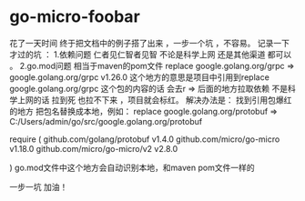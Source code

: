 # go-micro-foobar
花了一天时间 终于把文档中的例子搭了出来 ，一步一个坑 ，不容易。
记录一下才过的坑 ：
1.依赖问题
仁者见仁智者见智 不论是科学上网 还是其他渠道 都可以 。
2.go.mod问题 相当于maven的pom文件
replace google.golang.org/grpc => google.golang.org/grpc v1.26.0
这个地方的意思是项目中引用到replace google.golang.org/grpc  这个包的内容的话 会去r => 后面的地方拉取依赖
不是科学上网的话 拉到死 也拉不下来 ，项目就会标红。
解决办法是：
找到引用包爆红的地方 把包名替换成本地，例如：
replace google.golang.org/protobuf => C:/Users/admin/go/src/google.golang.org/protobuf


require (
	github.com/golang/protobuf v1.4.0
	github.com/micro/go-micro v1.18.0
	github.com/micro/go-micro/v2 v2.8.0

)
go.mod文件中这个地方会自动识别本地，和maven pom文件一样的


一步一坑 加油！
